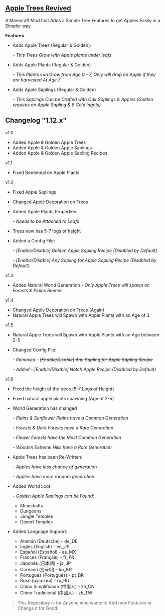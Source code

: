 ## [Apple Trees Revived](https://www.curseforge.com/minecraft/mc-mods/apple-trees-revived)
A Minecraft Mod that Adds a Simple Tree Features to get Apples Easily  in a Simpler way

**Features**
 

 - Adds Apple Trees (Regular & Golden):
 
      *- This Trees Grow with Apple plants under leafs* 
 - Adds Apple Plants (Regular & Golden)
 
      *- This Plants can Grow from Age 0 - 7, Only will drop an Apple if they are harvested At Age 7*
 - Adds Apple Saplings (Regular & Golden)
 
      *- This Saplings Can be Crafted with Oak Saplings & Apples (Golden requires an Apple Sapling & 8 Gold ingots)*

**Changelog  "1.12.x"**
---------
v1.0
- Added Apple & Golden Apple Trees
- Added Apple & Golden Apple Saplings
- Added Apple & Golden Apple Sapling Recipes

v1.1
- Fixed Bonemeal on Apple Plants

v1.2
- Fixed Apple Saplings
- Changed Apple Decoration on Trees
- Added Apple Plants Properties:

    *- Needs to be Attached to Leafs*
- Trees now has 5-7 logs of height
- Added a Config File:

    *- [Enable/Disable] Golden Apple Sapling Recipe (Disabled by Default)*
    
    *- [Enable/Disable] Any Sapling for Apple Sapling Recipe (Disabled by Default)*

v1.3
- Added Natural World Generation
*- Only Apple Trees will spawn on Forests & Plains Biomes*

v1.4
- Changed Apple Decoration on Trees (Again)
- Natural Apple Trees will Spawn with Apple Plants with an Age of 3

v1.5
- Natural Apple Trees will Spawn with Apple Plants with an Age between 2-5
- Changed Config File:

    *- Removed - ~~[Enable/Disable] Any Sapling for Apple Sapling Recipe~~*
    
    *- Added - [Enable/Disable] Notch Apple Recipe (Disabled by Default)*

v1.6
- Fixed the height of the trees (5-7 Logs of Height)
- Fixed natural apple plants spawning (Age of 2-5)
- World Generation has changed

     *- Plains & Sunflower Plains have a Common Generation*
     
     *- Forests & Dark Forests have a Rare Generation*
     
     *- Flower Forests have the Most Common Generation*
     
     *- Wooden Extreme Hills have a Rare Generation*
     
- Apple Trees has been Re-Written:

     *- Apples have less chance of generation*
     
     *- Apples have more random generation*
     
- Added World Loot:

     *- Golden Apple Saplings can be Found:*
     
     - Mineshafts
     - Dungeons
     - Jungle Temples
     - Desert Temples

- Added Language Support:
     - Alemán (Deutsche) - de_DE
     - Inglés (English) - en_US
     - Español (Español) - es_MX
     - Frances (Français) - fr_FR
     - Japonés (日本語) - ja_JP
     - Coreano (한국어) - ko_KR
     - Portugués (Português) - pt_BR
     - Ruso (русский) - ru_RU
     - Chino Simplificado (中国人) - zh_CN
     - Chino Tradicional (中國人) - zh_TW

> This Repository is for Anyone who wants to Add new Features or Change it for Good.

